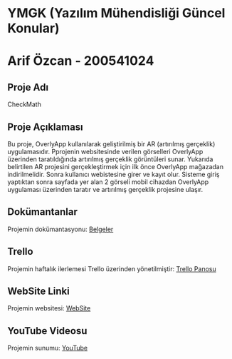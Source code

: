 # YMGK (Yazılım Mühendisliği Güncel Konular)

# Arif Özcan - 200541024



## Proje Adı
CheckMath

## Proje Açıklaması
Bu proje, OverlyApp kullanılarak geliştirilmiş bir AR (artırılmış gerçeklik) uygulamasıdır. Pprojenin websitesinde verilen görselleri OverlyApp üzerinden taratıldığında artırılmış gerçeklik görüntüleri sunar.
Yukarıda belirtilen AR projesini gerçekleştirmek için ilk önce OverlyApp mağazadan indirilmelidir. Sonra kullanıcı webistesine girer ve kayıt olur. Sisteme giriş yaptıktan sonra sayfada yer alan 2 görseli mobil cihazdan OverlyApp uygulaması üzerinden taratır ve artırılmış gerçeklik projesine ulaşır.

## Dokümantanlar  
Projemin dokümantasyonu: [Belgeler](https://github.com/arifozcan35/YMGK/tree/main/Belgeler)

## Trello
Projemin haftalık ilerlemesi Trello üzerinden yönetilmiştir: [Trello Panosu](https://trello.com/b/gfYr6E2P/ymgk)

## WebSite Linki
Projemin websitesi: [WebSite](https://arifozcan.xyz/)

## YouTube Videosu
Projemin sunumu: [YouTube](https://www.youtube.com/shorts/736-sLJsHc0)
